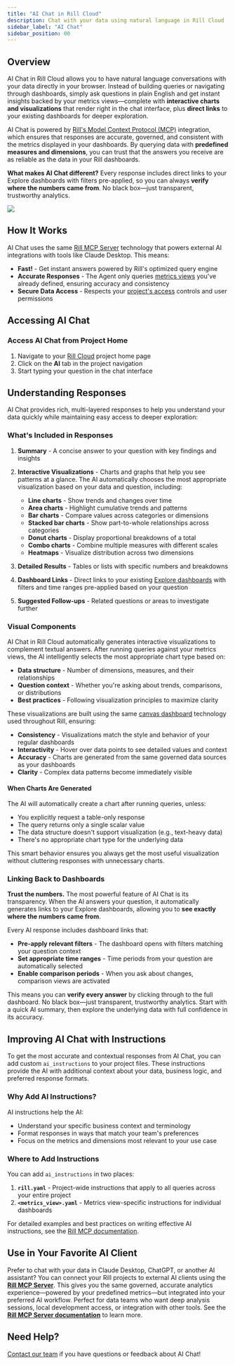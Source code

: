 ```yaml
---
title: "AI Chat in Rill Cloud"
description: Chat with your data using natural language in Rill Cloud
sidebar_label: "AI Chat"
sidebar_position: 00
---
```


## Overview

AI Chat in Rill Cloud allows you to have natural language conversations with your data directly in your browser. Instead of building queries or navigating through dashboards, simply ask questions in plain English and get instant insights backed by your metrics views—complete with **interactive charts and visualizations** that render right in the chat interface, plus **direct links** to your existing dashboards for deeper exploration.

AI Chat is powered by [Rill's Model Context Protocol (MCP)](/explore/mcp) integration, which ensures that responses are accurate, governed, and consistent with the metrics displayed in your dashboards. By querying data with **predefined measures and dimensions**, you can trust that the answers you receive are as reliable as the data in your Rill dashboards. 

**What makes AI Chat different?** Every response includes direct links to your Explore dashboards with filters pre-applied, so you can always **verify where the numbers came from**. No black box—just transparent, trustworthy analytics.

<img src='/img/explore/chat/project-chat.png' class='rounded-gif'/>
<br />

## How It Works 

AI Chat uses the same [Rill MCP Server](/explore/mcp) technology that powers external AI integrations with tools like Claude Desktop. This means:

- **Fast!** - Get instant answers powered by Rill's optimized query engine 
- **Accurate Responses** - The Agent only queries [metrics views](/build/metrics-view) you've already defined, ensuring accuracy and consistency
- **Secure Data Access** - Respects your [project's access](/build/metrics-view/security) controls and user permissions

## Accessing AI Chat

### Access AI Chat from Project Home

1. Navigate to your [Rill Cloud](https://ui.rilldata.com) project home page
2. Click on the **AI** tab in the project navigation
3. Start typing your question in the chat interface

<!-- 
### Access AI Chat from a Dashboard

You can also access AI Chat directly while exploring a dashboard, making it easy to ask questions about what you're currently viewing:

1. While viewing any [Explore dashboard](/explore/dashboard-101), look for the **AI Chat icon** in the top navigation bar
2. Click the AI Chat icon to open the chat panel alongside your dashboard
3. Ask questions about the data you're currently viewing
<img src='/img/explore/chat/dashboard-chat.png' class='rounded-gif'/>
<br />


When you open AI Chat from a dashboard, the AI is automatically aware of:
- **Current dashboard context** - The metrics view you're viewing
- **Applied filters** - Any dimension or measure filters you've set
- **Time range** - The time period currently selected
- **Comparison settings** - Any active time comparisons

This context-aware functionality means you can ask questions like:
- "Why did this metric spike?" (referring to what's visible on screen)
- "What's driving this change?" (analyzing the current time period)
- "Show me more details about these results" (diving deeper into filtered data)

:::tip Context-Aware Queries
Opening AI Chat from within a dashboard allows for more natural, context-aware questions. The AI understands what you're looking at, so you don't need to repeat filters or time ranges in your questions.
::: -->

## Understanding Responses

AI Chat provides rich, multi-layered responses to help you understand your data quickly while maintaining easy access to deeper exploration:

### What's Included in Responses

1. **Summary** - A concise answer to your question with key findings and insights
2. **Interactive Visualizations** - Charts and graphs that help you see patterns at a glance. The AI automatically chooses the most appropriate visualization based on your data and question, including:
   - **Line charts** - Show trends and changes over time
   - **Area charts** - Highlight cumulative trends and patterns
   - **Bar charts** - Compare values across categories or dimensions
   - **Stacked bar charts** - Show part-to-whole relationships across categories
   - **Donut charts** - Display proportional breakdowns of a total
   - **Combo charts** - Combine multiple measures with different scales
   - **Heatmaps** - Visualize distribution across two dimensions

3. **Detailed Results** - Tables or lists with specific numbers and breakdowns
4. **Dashboard Links** - Direct links to your existing [Explore dashboards](/explore/dashboard-101) with filters and time ranges pre-applied based on your question
5. **Suggested Follow-ups** - Related questions or areas to investigate further

### Visual Components

AI Chat in Rill Cloud automatically generates interactive visualizations to complement textual answers. After running queries against your metrics views, the AI intelligently selects the most appropriate chart type based on:

- **Data structure** - Number of dimensions, measures, and their relationships
- **Question context** - Whether you're asking about trends, comparisons, or distributions
- **Best practices** - Following visualization principles to maximize clarity

These visualizations are built using the same [canvas dashboard](/build/dashboards/canvas-widgets) technology used throughout Rill, ensuring:

- **Consistency** - Visualizations match the style and behavior of your regular dashboards
- **Interactivity** - Hover over data points to see detailed values and context
- **Accuracy** - Charts are generated from the same governed data sources as your dashboards
- **Clarity** - Complex data patterns become immediately visible

#### When Charts Are Generated

The AI will automatically create a chart after running queries, unless:
- You explicitly request a table-only response
- The query returns only a single scalar value
- The data structure doesn't support visualization (e.g., text-heavy data)
- There's no appropriate chart type for the underlying data

This smart behavior ensures you always get the most useful visualization without cluttering responses with unnecessary charts.

### Linking Back to Dashboards

**Trust the numbers.** The most powerful feature of AI Chat is its transparency. When the AI answers your question, it automatically generates links to your Explore dashboards, allowing you to **see exactly where the numbers came from**. 

Every AI response includes dashboard links that:

- **Pre-apply relevant filters** - The dashboard opens with filters matching your question context
- **Set appropriate time ranges** - Time periods from your question are automatically selected
- **Enable comparison periods** - When you ask about changes, comparison views are activated

This means you can **verify every answer** by clicking through to the full dashboard. No black box—just transparent, trustworthy analytics. Start with a quick AI summary, then explore the underlying data with full confidence in its accuracy.


## Improving AI Chat with Instructions

To get the most accurate and contextual responses from AI Chat, you can add custom `ai_instructions` to your project files. These instructions provide the AI with additional context about your data, business logic, and preferred response formats.

### Why Add AI Instructions?

AI instructions help the AI:
- Understand your specific business context and terminology
- Format responses in ways that match your team's preferences
- Focus on the metrics and dimensions most relevant to your use case

### Where to Add Instructions

You can add `ai_instructions` in two places:

1. **`rill.yaml`** - Project-wide instructions that apply to all queries across your entire project
2. **`<metrics_view>.yaml`** - Metrics view-specific instructions for individual dashboards

For detailed examples and best practices on writing effective AI instructions, see the [Rill MCP documentation](/explore/mcp#adding-ai-instructions-to-your-model).

## Use in Your Favorite AI Client

Prefer to chat with your data in Claude Desktop, ChatGPT, or another AI assistant? You can connect your Rill projects to external AI clients using the **[Rill MCP Server](/explore/mcp)**. This gives you the same governed, accurate analytics experience—powered by your predefined metrics—but integrated into your preferred AI workflow. Perfect for data teams who want deep analysis sessions, local development access, or integration with other tools. See the **[Rill MCP Server documentation](/explore/mcp)** to learn more.

<!-- 
### Start Broad, Then Narrow
Begin with general questions to understand the data, then ask follow-up questions to dive deeper:

1. "What are my top performing products?"
2. "Show me the revenue trend for Product X over the last quarter"
3. "Which regions drive the most revenue for Product X?"

### Use Follow-Up Questions
The AI maintains context within a conversation, so you can ask follow-up questions without repeating information:

- Initial: "What was total revenue last month?"
- Follow-up: "How does that compare to the previous month?"
- Follow-up: "Which product categories drove the increase?"

### Leverage Explore Links
When the AI provides an Explore link, click through to the dashboard for:
- Interactive filtering and drilling down
- Applying additional comparisons
- Creating bookmarks or scheduled reports
- Exporting data

### Combine with Dashboards
Use AI Chat for quick answers and discovery, then switch to [interactive dashboards](/explore/dashboard-101) when you need:
- Fine-grained control over filters
- Multiple simultaneous comparisons
- Visual exploration of dimension relationships
- Creating alerts or scheduled reports -->

## Need Help?

[Contact our team](/contact) if you have questions or feedback about AI Chat!